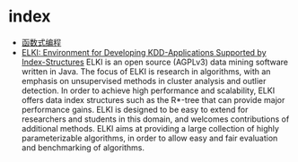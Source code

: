 # index
- [函数式编程](./函数式编程/some_awesome_links.md)
- [ELKI: Environment for Developing KDD-Applications Supported by Index-Structures](https://elki-project.github.io/)
ELKI is an open source (AGPLv3) data mining software written in Java. The focus of ELKI is research in algorithms, with an emphasis on unsupervised methods in cluster analysis and outlier detection. In order to achieve high performance and scalability, ELKI offers data index structures such as the R*-tree that can provide major performance gains. ELKI is designed to be easy to extend for researchers and students in this domain, and welcomes contributions of additional methods. ELKI aims at providing a large collection of highly parameterizable algorithms, in order to allow easy and fair evaluation and benchmarking of algorithms.
